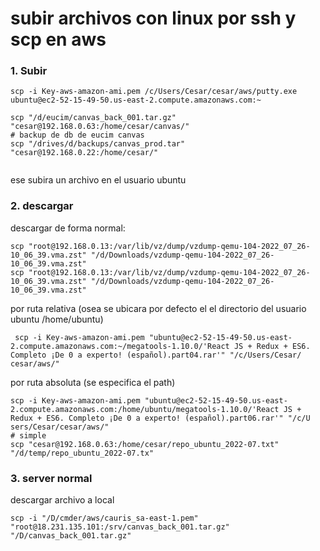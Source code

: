 # subir archivos con linux por ssh y scp en aws

### 1. Subir
```shell
scp -i Key-aws-amazon-ami.pem /c/Users/Cesar/cesar/aws/putty.exe ubuntu@ec2-52-15-49-50.us-east-2.compute.amazonaws.com:~

scp "/d/eucim/canvas_back_001.tar.gz" "cesar@192.168.0.63:/home/cesar/canvas/"
# backup de db de eucim canvas
scp "/drives/d/backups/canvas_prod.tar" "cesar@192.168.0.22:/home/cesar/"


```
ese  subira  un archivo en el usuario ubuntu


### 2. descargar

descargar de forma normal:
```shell
scp "root@192.168.0.13:/var/lib/vz/dump/vzdump-qemu-104-2022_07_26-10_06_39.vma.zst" "/d/Downloads/vzdump-qemu-104-2022_07_26-10_06_39.vma.zst"
scp "root@192.168.0.13:/var/lib/vz/dump/vzdump-qemu-104-2022_07_26-10_06_39.vma.zst" "/d/Downloads/vzdump-qemu-104-2022_07_26-10_06_39.vma.zst"
```



 por ruta  relativa (osea se ubicara  por defecto el el directorio del usuario ubuntu /home/ubuntu)
```shell
 scp -i Key-aws-amazon-ami.pem "ubuntu@ec2-52-15-49-50.us-east-2.compute.amazonaws.com:~/megatools-1.10.0/'React JS + Redux + ES6. Completo ¡De 0 a experto! (español).part04.rar'" "/c/Users/Cesar/ cesar/aws/"
```



por ruta  absoluta (se especifica  el path)
```shell
scp -i Key-aws-amazon-ami.pem "ubuntu@ec2-52-15-49-50.us-east-2.compute.amazonaws.com:/home/ubuntu/megatools-1.10.0/'React JS + Redux + ES6. Completo ¡De 0 a experto! (español).part06.rar'" "/c/U sers/Cesar/cesar/aws/"
# simple
scp "cesar@192.168.0.63:/home/cesar/repo_ubuntu_2022-07.txt" "/d/temp/repo_ubuntu_2022-07.tx"
```





### 3. server normal

descargar archivo a local
```shell
scp -i "/D/cmder/aws/cauris_sa-east-1.pem" "root@18.231.135.101:/srv/canvas_back_001.tar.gz" "/D/canvas_back_001.tar.gz"
```
